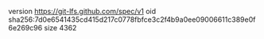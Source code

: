 version https://git-lfs.github.com/spec/v1
oid sha256:7d0e6541435cd415d217c0778fbfce3c2f4b9a0ee09006611c389e0f6e269c96
size 4362
